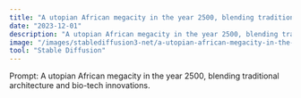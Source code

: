 ```yaml
---
title: "A utopian African megacity in the year 2500, blending traditional architecture and bio-tech innovations"
date: "2023-12-01"
description: "A utopian African megacity in the year 2500, blending traditional architecture and bio-tech innovations"
image: "/images/stablediffusion3-net/a-utopian-african-megacity-in-the-year-2500-blendi-1749350578337.png"
tool: "Stable Diffusion"
---
```


Prompt: A utopian African megacity in the year 2500, blending traditional architecture and bio-tech innovations.
